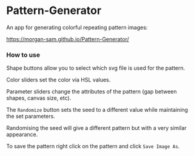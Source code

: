 # Pattern-Generator

An app for generating colorful repeating pattern images:

https://morgan-sam.github.io/Pattern-Generator/

### How to use

Shape buttons allow you to select which svg file is used for the pattern.

Color sliders set the color via HSL values.

Parameter sliders change the attributes of the pattern (gap between shapes, canvas size, etc).

The `Randomize` button sets the seed to a different value while maintaining the set parameters.

Randomising the seed will give a different pattern but with a very similar appearance.

To save the pattern right click on the pattern and click `Save Image As`.
